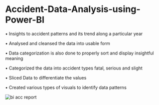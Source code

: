 # Accident-Data-Analysis-using-Power-BI

•	Insights to accident patterns and its trend along a particular year

•	Analysed and cleansed the data into usable form

•	Data categorization is also done to properly sort and display insightful meaning

•	Categorized the data into accident types fatal, serious and slight

•	Sliced Data to differentiate the values

•	Created various types of visuals to identify data patterns


![bi acc report](https://github.com/shakirukaye/Accident-Data-Analysis-using-Power-BI/assets/164134208/03906f0f-cd43-4342-9e0b-3954d726ff4c)
